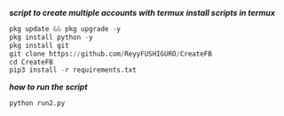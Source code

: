 ***script to create multiple accounts with termux***
***install scripts in termux***
```python
pkg update && pkg upgrade -y
pkg install python -y
pkg install git
git clone https://github.com/ReyyFUSHIGURO/CreateFB
cd CreateFB
pip3 install -r requirements.txt
```
***how to run the script***
```
python run2.py
